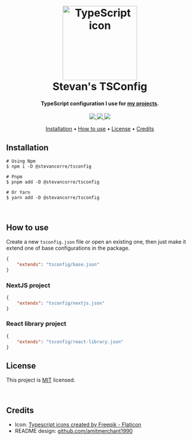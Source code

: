 <h1 align="center">
    <br>
    <img src="https://i.imgur.com/Y9tGyy8.png" alt="TypeScript icon" width="200">
    <br>
    Stevan's TSConfig
    <br>
</h1>

<h4 align="center">TypeScript configuration I use for <a href="https://github.com/stevancorre">my projects</a>.</h4>

<p align="center">
    <a href="https://nodejs.dev">
        <img src="https://img.shields.io/badge/Node.JS-68A063?style=for-the-badge&logo=node.js&logoColor=white">
    </a>
    <a href="https://www.typescriptlang.org">
        <img src="https://img.shields.io/badge/TypeScript-007acc?style=for-the-badge&logo=typescript&logoColor=white">
    </a>
    <a href="https://paypal.me/aiixu">
        <img src="https://img.shields.io/badge/Donate-00457C?style=for-the-badge&logo=paypal&logoColor=white">
    </a>
</p>

<p align="center">
    <a href="#installation">Installation</a> •
    <a href="#how-to-use">How to use</a> •
    <a href="#license">License</a> •
    <a href="#credits">Credits</a>
</p>

## Installation

```console
# Using Npm
$ npm i -D @stevancorre/tsconfig

# Pnpm
$ pnpm add -D @stevancorre/tsconfig

# Or Yarn
$ yarn add -D @stevancorre/tsconfig
```

<br>

## How to use

Create a new `tsconfig.json` file or open an existing one, then just make it extend one of base configurations in the package.

```json
{
    "extends": "tsconfig/base.json"
}
```

### NextJS project

```json
{
    "extends": "tsconfig/nextjs.json"
}
```

### React library project

```json
{
    "extends": "tsconfig/react-library.json"
}
```

## License

This project is <a href="https://opensource.org/licenses/MIT">MIT</a> licensed.

<br>

## Credits

-   Icon: <a href="https://www.flaticon.com/free-icons/typescript" title="typescript icons">Typescript icons created by Freepik - Flaticon</a>
-   README design: <a href="https://github.com/amitmerchant1990/electron-markdownify/blob/master/README.md">github.com/amitmerchant1990</a>
